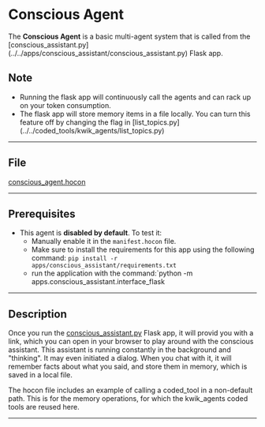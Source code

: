 # Conscious Agent

The **Conscious Agent** is a basic multi-agent system that is called from the [conscious_assistant.py]
(../../apps/conscious_assistant/conscious_assistant.py) Flask app.

## Note

- Running the flask app will continuously call the agents and can rack up on your token consumption.
- The flask app will store memory items in a file locally. You can turn this feature off by changing the flag in [list_topics.py]
(../../coded_tools/kwik_agents/list_topics.py)

---

## File

[conscious_agent.hocon](../../registries/conscious_agent.hocon)

---

## Prerequisites

- This agent is **disabled by default**. To test it:
  - Manually enable it in the `manifest.hocon` file.
  - Make sure to install the requirements for this app using the following command:
  `pip install -r apps/conscious_assistant/requirements.txt`
  - run the application with the command:`python -m apps.conscious_assistant.interface_flask

---

## Description

Once you run the [conscious_assistant.py](../../apps/conscious_assistant/conscious_assistant.py) Flask app, it will provid
 you with a link, which you can open in your browser to play around with the conscious assistant. This assistant is running
 constantly in the background and "thinking". It may even initiated a dialog. When you chat with it, it will remember facts
 about what you said, and store them in memory, which is saved in a local file.

The hocon file includes an example of calling a coded_tool in a non-default path. This is for the memory operations, for
which the kwik_agents coded tools are reused here.

---
